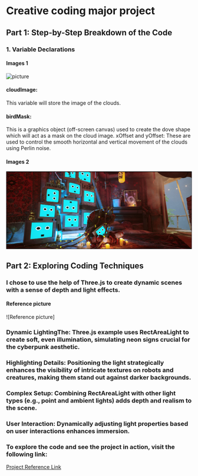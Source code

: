 # Creative coding major project

## Part 1: Step-by-Step Breakdown of the Code

### 1. Variable Declarations

#### Images 1
![picture](images/1.png)

#### cloudImage:
This variable will store the image of the clouds.
#### birdMask: 
This is a graphics object (off-screen canvas) used to create the dove shape which will act as a mask on the cloud image.
xOffset and yOffset: These are used to control the smooth horizontal and vertical movement of the clouds using Perlin noise.
#### Images 2
![Robots made up of TVs in Stray, creating an atmosphere of mystery and technology.](images/robots_tvs.png)

## Part 2: Exploring Coding Techniques

### I chose to use the help of Three.js to create dynamic scenes with a sense of depth and light effects.

#### Reference picture
![Reference picture]
### Dynamic LightingThe: Three.js example uses RectAreaLight to create soft, even illumination, simulating neon signs crucial for the cyberpunk aesthetic.
### Highlighting Details: Positioning the light strategically enhances the visibility of intricate textures on robots and creatures, making them stand out against darker backgrounds.
### Complex Setup: Combining RectAreaLight with other light types (e.g., point and ambient lights) adds depth and realism to the scene.
### User Interaction: Dynamically adjusting light properties based on user interactions enhances immersion.
### To explore the code and see the project in action, visit the following link:


[Project Reference Link](https://gist.github.com/NeonBlueWS/fde2da512a61e2c55c00c4b8825f9705)


[def]: images/Reference_pic.png